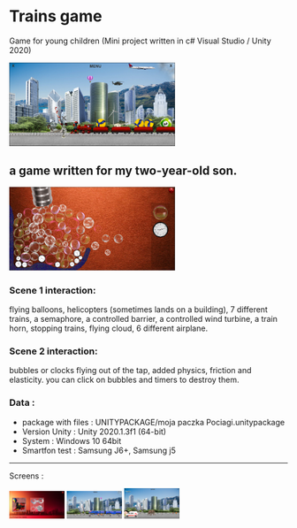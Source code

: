 # Trains game 
Game for young children 
(Mini project written in c# Visual Studio / Unity 2020)

<img src="./projectScreenImage/Trains3.png" width=300/>

## a game written for my two-year-old son.
<img src="./projectScreenImage/Trains2.png" width=300/>

### Scene 1 interaction:
flying balloons, helicopters (sometimes lands on a building), 7 different trains, a semaphore, a controlled barrier, a controlled wind turbine, a train horn, stopping trains, flying cloud, 6 different airplane.
### Scene 2 interaction:
bubbles or clocks flying out of the tap, added physics, friction and elasticity. you can click on bubbles and timers to destroy them.

### Data :
<ul>
<li>package with files : UNITYPACKAGE/moja paczka Pociagi.unitypackage</li>
<li>Version Unity : Unity 2020.1.3f1 (64-bit)</li>
<li>System : Windows 10 64bit</li>
<li>Smartfon test : Samsung J6+, Samsung j5</li>
</ul>

---
Screens :

<img src="./projectScreenImage/Trains1.png" width=100/> <img src="./projectScreenImage/Trains4.png" width=100/> <img src="./projectScreenImage/Trains5.png" width=100/>